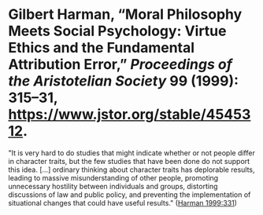 # Gilbert Harman, “Moral Philosophy Meets Social Psychology: Virtue Ethics and the Fundamental Attribution Error,” *Proceedings of the Aristotelian Society* 99 (1999): 315–31, https://www.jstor.org/stable/4545312.

"It is very hard to do studies that might indicate whether or not people differ in character traits, but the few studies that have been done do not support this idea. [...] ordinary thinking about character traits has deplorable results, leading to massive misunderstanding of other people, promoting unnecessary hostility between individuals and groups, distorting discussions of law and public policy, and preventing the implementation of situational changes that could have useful results." ([Harman 1999:331](zotero://open-pdf/library/items/CC8CW56M?page=17))

